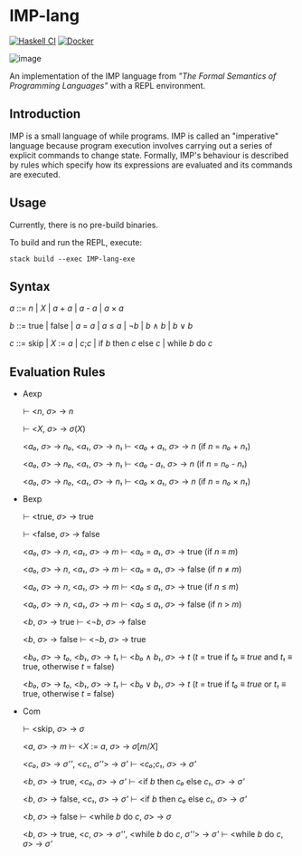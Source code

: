 # IMP-lang

[![Haskell CI](https://github.com/AustinZhu/IMP-lang/actions/workflows/haskell.yml/badge.svg)](https://github.com/AustinZhu/IMP-lang/actions/workflows/haskell.yml)
[![Docker](https://github.com/AustinZhu/IMP-lang/actions/workflows/docker.yml/badge.svg)](https://github.com/AustinZhu/IMP-lang/actions/workflows/docker.yml)

![image](https://user-images.githubusercontent.com/42₀7₁2₀8/₁4₀778328-befad5₁a-f9c2-44ab-b334-64ffd8bfac4a.png)

An implementation of the IMP language from *"The Formal Semantics of Programming Languages"* with a REPL environment.

## Introduction

IMP is a small language of while programs.
IMP is called an "imperative" language because program execution involves carrying out a series of explicit commands to change state.
Formally, IMP's behaviour is described by rules which specify how its expressions are evaluated and its commands are executed.

## Usage

Currently, there is no pre-build binaries.

To build and run the REPL, execute:

`stack build --exec IMP-lang-exe`

## Syntax

*a* ::= *n*
    | *X*
    | *a* + *a*
    | *a* - *a*
    | *a* × *a*
  
*b* ::= true
    | false
    | *a* = *a*
    | *a* ≤ *a*
    | ¬*b*
    | *b* ∧ *b*
    | *b* ∨ *b*


*c* ::= skip
    | *X* := *a*
    | *c*;*c*
    | if *b* then *c* else *c*
    | while *b* do *c*

## Evaluation Rules

- Aexp

  ⊢ <*n*, *σ*> → *n*
  
  ⊢ <*X*, *σ*> → *σ*(*X*)

  <*a₀*, *σ*> → *n₀*, <*a₁*, *σ*> → *n₁* ⊢ <*a₀* + *a₁*, *σ*> → *n* (if *n* = *n₀* + *n₁*)

  <*a₀*, *σ*> → *n₀*, <*a₁*, *σ*> → *n₁* ⊢ <*a₀* - *a₁*, *σ*> → *n* (if *n* = *n₀* - *n₁*)

  <*a₀*, *σ*> → *n₀*, <*a₁*, *σ*> → *n₁* ⊢ <*a₀* × *a₁*, *σ*> → *n* (if *n* = *n₀* × *n₁*)

- Bexp

  ⊢ <true, *σ*> → true
  
  ⊢ <false, *σ*> → false
  
  <*a₀*, *σ*> → *n*, <*a₁*, *σ*> → *m* ⊢ <*a₀* = *a₁*, *σ*> → true (if *n* ≡ *m*)
  
  <*a₀*, *σ*> → *n*, <*a₁*, *σ*> → *m* ⊢ <*a₀* = *a₁*, *σ*> → false (if *n* ≠ *m*)
  
  <*a₀*, *σ*> → *n*, <*a₁*, *σ*> → *m* ⊢ <*a₀* ≤ *a₁*, *σ*> → true (if *n* ≤ *m*)
  
  <*a₀*, *σ*> → *n*, <*a₁*, *σ*> → *m* ⊢ <*a₀* ≤ *a₁*, *σ*> → false (if *n* > *m*)
  
  <*b*, *σ*> → true ⊢ <¬*b*, *σ*> → false
  
  <*b*, *σ*> → false ⊢ <¬*b*, *σ*> → true
  
  <*b₀*, *σ*> → *t₀*, <*b₁*, *σ*> → *t₁* ⊢ <*b₀* ∧ *b₁*, *σ*> → *t* (*t* = true if *t₀* ≡ *true* and *t₁* ≡ true, otherwise *t* = false)
  
  <*b₀*, *σ*> → *t₀*, <*b₁*, *σ*> → *t₁* ⊢ <*b₀* ∨ *b₁*, *σ*> → *t* (*t* = true if *t₀* ≡ *true* or *t₁* ≡ true, otherwise *t* = false)
  
- Com
  
  ⊢ <skip, *σ*> → *σ*
  
  <*a*, *σ*> → *m* ⊢ <*X* := *a*, *σ*> → *σ*\[*m*/*X*\]
  
  <*c₀*, *σ*> → *σ''*, <*c₁*, *σ''*> → *σ'* ⊢ <*c₀*;*c₁*, *σ*> → *σ'*
  
  <*b*, *σ*> → true, <*c₀*, *σ*> → *σ'* ⊢ <if *b* then *c₀* else *c₁*, *σ*> → *σ'*
  
  <*b*, *σ*> → false, <*c₁*, *σ*> → *σ'* ⊢ <if *b* then *c₀* else *c₁*, *σ*> → *σ'*
  
  <*b*, *σ*> → false ⊢ <while *b* do *c*, *σ*> → *σ*
  
  <*b*, *σ*> → true, <*c*, *σ*> → *σ''*, <while *b* do *c*, *σ''*> → *σ'* ⊢ <while *b* do *c*, *σ*> → *σ'*
